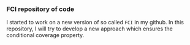 ### FCI repository of code

I started to work on a new version of so called `FCI` in my github. In this repository, I will try to develop a new approach which ensures the conditional coverage property. 
